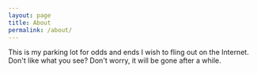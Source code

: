 ```yaml
---
layout: page
title: About
permalink: /about/
---
```


This is my parking lot for odds and ends I wish to fling out on the Internet. 
Don't like what you see? Don't worry, it will be gone after a while.

